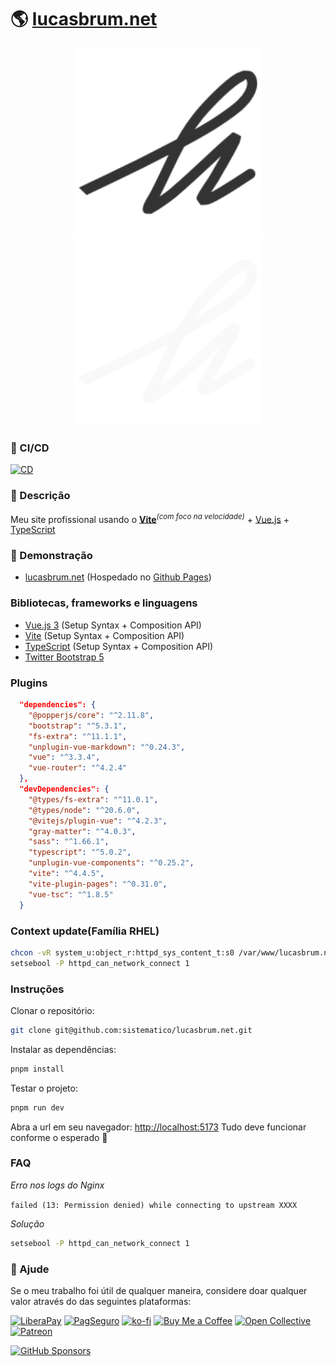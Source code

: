 # 🌎 [lucasbrum.net](https://lucasbrum.net)

<p align="center">
  <img src="https://github.com/sistematico/lucasbrum.net/raw/main/public/assets/img/logo.svg#gh-dark-mode-only" alt="Lucas Saliés Brum" width="300" />
  <img src="https://github.com/sistematico/lucasbrum.net/raw/main/public/assets/img/logo-dark.svg#gh-light-mode-only" alt="Lucas Saliés Brum" width="300" />
</p>

### 🤖 CI/CD

[![CD](https://github.com/sistematico/lucasbrum.net/actions/workflows/pages.yml/badge.svg)](https://github.com/sistematico/lucasbrum.net/actions/workflows/pages.yml)

### 📰 Descrição

Meu site profissional usando o <b>[Vite](https://vitejs.dev)</b><sup><em>(com foco na velocidade)</em></sup> + [Vue.js](https://vuejs.org) + [TypeScript](https://www.typescriptlang.org)<br>

### 🎉 Demonstração

- [lucasbrum.net](https://lucasbrum.net) (Hospedado no [Github Pages](https://pages.github.com))

### Bibliotecas, frameworks e linguagens

- [Vue.js 3](https://vuejs.org) (Setup Syntax + Composition API)
- [Vite](https://vitejs.dev) (Setup Syntax + Composition API)
- [TypeScript](https://www.typescriptlang.org) (Setup Syntax + Composition API)
- [Twitter Bootstrap 5](https://getbootstrap.com)

### Plugins

```json
  "dependencies": {
    "@popperjs/core": "^2.11.8",
    "bootstrap": "^5.3.1",
    "fs-extra": "^11.1.1",
    "unplugin-vue-markdown": "^0.24.3",
    "vue": "^3.3.4",
    "vue-router": "^4.2.4"
  },
  "devDependencies": {
    "@types/fs-extra": "^11.0.1",
    "@types/node": "^20.6.0",
    "@vitejs/plugin-vue": "^4.2.3",
    "gray-matter": "^4.0.3",
    "sass": "^1.66.1",
    "typescript": "^5.0.2",
    "unplugin-vue-components": "^0.25.2",
    "vite": "^4.4.5",
    "vite-plugin-pages": "^0.31.0",
    "vue-tsc": "^1.8.5"
  }
```

### Context update(Família RHEL)

```bash
chcon -vR system_u:object_r:httpd_sys_content_t:s0 /var/www/lucasbrum.net
setsebool -P httpd_can_network_connect 1
```

### Instruções

Clonar o repositório: 

```bash
git clone git@github.com:sistematico/lucasbrum.net.git
```

Instalar as dependências:

```bash
pnpm install
```

Testar o projeto:

```bash
pnpm run dev
```

Abra a url em seu navegador: [http://localhost:5173](http://localhost:5173) 
Tudo deve funcionar conforme o esperado 🥳

### FAQ

*Erro nos logs do Nginx* 

`failed (13: Permission denied) while connecting to upstream XXXX`

*Solução*

```bash
setsebool -P httpd_can_network_connect 1
```

### 👏 Ajude

Se o meu trabalho foi útil de qualquer maneira, considere doar qualquer valor através do das seguintes plataformas:

[![LiberaPay](https://img.shields.io/badge/LiberaPay-gray?logo=liberapay&logoColor=white&style=flat-square)](https://liberapay.com/sistematico/donate) [![PagSeguro](https://img.shields.io/badge/PagSeguro-gray?logo=pagseguro&logoColor=white&style=flat-square)](https://pag.ae/bfxkQW) [![ko-fi](https://img.shields.io/badge/ko--fi-gray?logo=ko-fi&logoColor=white&style=flat-square)](https://ko-fi.com/K3K32RES9)
[![Buy Me a Coffee](https://img.shields.io/badge/Buy_Me_a_Coffee-gray?logo=buy-me-a-coffee&logoColor=white&style=flat-square)](https://www.buymeacoffee.com/sistematico) [![Open Collective](https://img.shields.io/badge/Open_Collective-gray?logo=opencollective&logoColor=white&style=flat-square)](https://opencollective.com/sistematico)
[![Patreon](https://img.shields.io/badge/Patreon-gray?logo=patreon&logoColor=white&style=flat-square)](https://patreon.com/sistematico)

[![GitHub Sponsors](https://img.shields.io/github/sponsors/sistematico?label=Github%20Sponsors)](https://github.com/sponsors/sistematico)